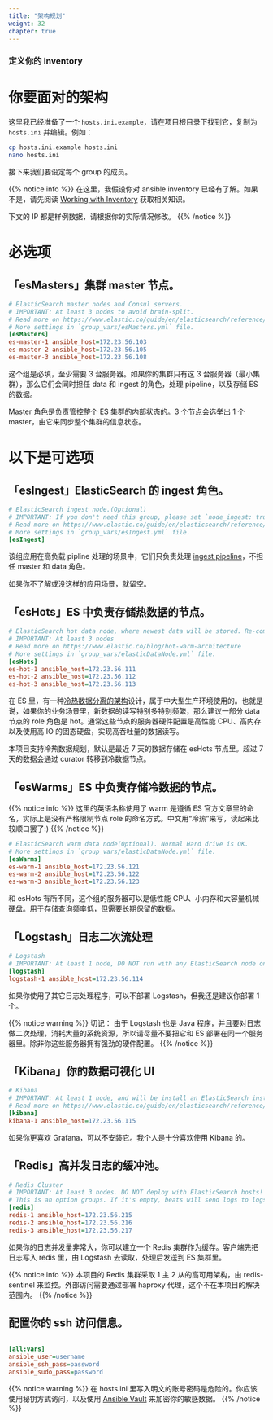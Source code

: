 ```yaml
---
title: "架构规划"
weight: 32
chapter: true
---
```


### 定义你的 inventory

# 你要面对的架构

这里我已经准备了一个 `hosts.ini.example`，请在项目根目录下找到它，复制为 `hosts.ini` 并编辑。例如：

```bash
cp hosts.ini.example hosts.ini
nano hosts.ini
```

接下来我们要设定每个 group 的成员。

{{% notice info %}}
在这里，我假设你对 ansible inventory 已经有了解。如果不是，请先阅读 [Working with Inventory](https://docs.ansible.com/ansible/latest/user_guide/intro_inventory.html) 获取相关知识。

下文的 IP 都是样例数据，请根据你的实际情况修改。
{{% /notice %}}

# 必选项

## 「esMasters」集群 master 节点。

```ini
# ElasticSearch master nodes and Consul servers.
# IMPORTANT: At least 3 nodes to avoid brain-split.
# Read more on https://www.elastic.co/guide/en/elasticsearch/reference/current/modules-node.html#master-node
# More settings in `group_vars/esMasters.yml` file.
[esMasters]
es-master-1 ansible_host=172.23.56.103
es-master-2 ansible_host=172.23.56.105
es-master-3 ansible_host=172.23.56.108
```

这个组是必填，至少需要 3 台服务器。如果你的集群只有这 3 台服务器（最小集群），那么它们会同时担任 data 和 ingest 的角色，处理 pipeline，以及存储 ES 的数据。

Master 角色是负责管控整个 ES 集群的内部状态的。3 个节点会选举出 1 个 master，由它来同步整个集群的信息状态。

# 以下是可选项

## 「esIngest」ElasticSearch 的 ingest 角色。

```ini
# ElasticSearch ingest node.(Optional)
# IMPORTANT: If you don't need this group, please set `node_ingest: true` in `group_vars/esMasters.yml` file.
# Read more on https://www.elastic.co/guide/en/elasticsearch/reference/current/modules-node.html#node-ingest-node
# More settings in `group_vars/esIngest.yml` file.
[esIngest]
```

该组应用在高负载 pipline 处理的场景中，它们只负责处理 [ingest pipeline](https://www.elastic.co/guide/en/elasticsearch/reference/current/pipeline.html)，不担任 master 和 data 角色。

如果你不了解或没这样的应用场景，就留空。

## 「esHots」ES 中负责存储热数据的节点。

```ini
# ElasticSearch hot data node, where newest data will be stored. Re-commanded for SSD storage
# IMPORTANT: At least 3 nodes
# Read more on https://www.elastic.co/blog/hot-warm-architecture
# More settings in `group_vars/elasticDataNode.yml` file.
[esHots]
es-hot-1 ansible_host=172.23.56.111
es-hot-2 ansible_host=172.23.56.112
es-hot-3 ansible_host=172.23.56.113
```

在 ES 里，有一种[冷热数据分离的架构](https://www.elastic.co/blog/hot-warm-architecture)设计，属于中大型生产环境使用的。也就是说，如果你的业务场景里，新数据的读写特别多特别频繁，那么建议一部分 data 节点的 role 角色是 hot。通常这些节点的服务器硬件配置是高性能 CPU、高内存以及使用高 IO 的固态硬盘，实现高吞吐量的数据读写。

本项目支持冷热数据规划，默认是最近 7 天的数据存储在 esHots 节点里。超过 7 天的数据会通过 curator 转移到冷数据节点。

## 「esWarms」ES 中负责存储冷数据的节点。

{{% notice info %}}
这里的英语名称使用了 warm 是遵循 ES 官方文章里的命名，实际上是没有严格限制节点 role 的命名方式。中文用“冷热”来写，读起来比较顺口罢了:)
{{% /notice %}}

```ini
# ElasticSearch warm data node(Optional). Normal Hard drive is OK.
# More settings in `group_vars/elasticDataNode.yml` file.
[esWarms]
es-warm-1 ansible_host=172.23.56.121
es-warm-2 ansible_host=172.23.56.122
es-warm-3 ansible_host=172.23.56.123
```

和 esHots 有所不同，这个组的服务器可以是低性能 CPU、小内存和大容量机械硬盘。用于存储查询频率低，但需要长期保留的数据。

## 「Logstash」日志二次流处理

```ini
# Logstash
# IMPORTANT: At least 1 node, DO NOT run with any ElasticSearch node on the same host.
[logstash]
logstash-1 ansible_host=172.23.56.114
```

如果你使用了其它日志处理程序，可以不部署 Logstash，但我还是建议你部署 1 个。

{{% notice warning %}}
切记：
由于 Logstash 也是 Java 程序，并且要对日志做二次处理，消耗大量的系统资源，所以请尽量不要把它和 ES 部署在同一个服务器里。除非你这些服务器拥有强劲的硬件配置。
{{% /notice %}}

## 「Kibana」你的数据可视化 UI

```ini
# Kibana
# IMPORTANT: At least 1 node, and will be install an ElasticSearch instance with 'Cross Cluster Search' settings.
# Read more on https://www.elastic.co/guide/en/elasticsearch/reference/current/modules-cross-cluster-search.html#cross-cluster-search-settings
[kibana]
kibana-1 ansible_host=172.23.56.115
```

如果你更喜欢 Grafana，可以不安装它。我个人是十分喜欢使用 Kibana 的。

## 「Redis」高并发日志的缓冲池。

```ini
# Redis Cluster
# IMPORTANT: At least 3 nodes. DO NOT deploy with ElasticSearch hosts!
# This is an option groups. If it's empty, beats will send logs to logstash directly.
[redis]
redis-1 ansible_host=172.23.56.215
redis-2 ansible_host=172.23.56.216
redis-3 ansible_host=172.23.56.217
```

如果你的日志并发量非常大，你可以建立一个 Redis 集群作为缓存。客户端先把日志写入 redis 里，由 Logstash 去读取，处理后发送到 ES 集群里。

{{% notice info %}}
本项目的 Redis 集群采取 1 主 2 从的高可用架构，由 redis-sentinel 来监控。外部访问需要通过部署 haproxy 代理，这个不在本项目的解决范围内。
{{% /notice %}}

## 配置你的 ssh 访问信息。

```ini

[all:vars]
ansible_user=username
ansible_ssh_pass=password
ansible_sudo_pass=password
```

{{% notice warning %}}
在 hosts.ini 里写入明文的账号密码是危险的。你应该使用秘钥方式访问，以及使用 [Ansible Vault](https://docs.ansible.com/ansible/latest/user_guide/vault.html) 来加密你的敏感数据。
{{% /notice %}}
